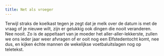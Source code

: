 ```yaml
---
title: Net als vroeger
---
```

Terwijl straks de koelkast tegen je zegt dat je melk over de datum is met de vraag of je nieuwe wilt, zijn er gelukkig ook dingen die nooit veranderen. Nee nooit. Zo is de appeltaart van je moeder het aller-aller-lekkerste, zullen we ons ieder jaar weer afvragen of er ooit nog een Elfstedentocht komt, nee dus, en kijken échte mannen de wekelijkse voetbaluitslagen nog op teletekst.

